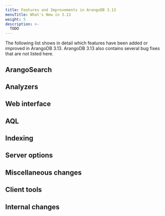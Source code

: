 ```yaml
---
title: Features and Improvements in ArangoDB 3.13
menuTitle: What's New in 3.13
weight: 5
description: >-
  TODO
---
```

The following list shows in detail which features have been added or improved in
ArangoDB 3.13. ArangoDB 3.13 also contains several bug fixes that are not listed
here.

## ArangoSearch



## Analyzers



## Web interface



## AQL



## Indexing



## Server options



## Miscellaneous changes



## Client tools



## Internal changes


